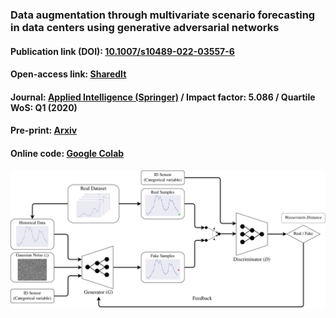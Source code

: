 ### Data augmentation through multivariate scenario forecasting in data centers using generative adversarial networks

#### Publication link (DOI): [10.1007/s10489-022-03557-6](https://dx.doi.org/10.1007/s10489-022-03557-6)
#### Open-access link: [SharedIt](https://rdcu.be/cMpXO)
#### Journal: [Applied Intelligence (Springer)](https://www.springer.com/journal/10489) / Impact factor:  5.086 / Quartile WoS: Q1 (2020)
#### Pre-print: [Arxiv](http://arxiv.org/abs/2201.06147)
#### Online code: [Google Colab](https://drive.google.com/file/d/1MmlzetbEEL8CP-OUbNUmtR_mur3eC4OI/view?usp=sharing)

![alt text](Imgs/GAN_architecture_2.png)
